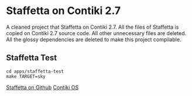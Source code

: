 # Staffetta on Contiki 2.7

A cleaned project that Staffetta on Contiki 2.7.
All the files of Staffetta is copied on Contiki 2.7 source code.
All other unnecessary files are deleted.
All the glossy dependencies are deleted to make this project compilable.

## Staffetta Test
```
cd apps/staffetta-test
make TARGET=sky
```

[Staffetta on Github](https://github.com/cattanimarco/Staffetta-Sensys-2016)
[Contiki OS](https://github.com/contiki-os/contiki)
